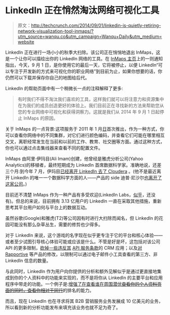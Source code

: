 # LinkedIn 正在悄然淘汰网络可视化工具

> 原文：<http://techcrunch.com/2014/09/01/linkedin-is-quietly-retiring-network-visualization-tool-inmaps/?utm_source=wanqu.co&utm_campaign=Wanqu+Daily&utm_medium=website>

LinkedIn 正在进行一场小小的秋季大扫除。该公司正在悄悄地退出 InMaps，这是一个让你可以描绘出你的 LinkedIn 网络的工具。在 [InMaps 主页](http://inmaps.linkedinlabs.com/)上的一则通知指出，今天，9 月 1 日，是你使用它的最后一天，它将被停止，以便 LinkedIn“可以专注于开发新的方式来可视化你的职业网络”到目前为止，如果你想要的话，你仍然可以下载并保存你自己的地图给后代。

LinkedIn 的帮助页面中有一个稍微长一点的注释解释了更多:

> 有时我们不得不淘汰我们喜欢的工具，这样我们就可以将注意力和资源集中在为我们的成员创造更好的体验上。我们目前正在寻找新的方法来帮助您从您的专业网络中可视化和获得洞察力。这就是我们从 2014 年 9 月 1 日起停止 InMaps 的原因。

关于 InMaps 的一点背景:这项服务于 2011 年 1 月[日](http://www.techmeme.com/110124/p51#a110124p51)首次推出，作为一种方式，你可以查看你网络中的不同集群，对它们进行颜色编码，并查看它们可能在哪里相互交叉，离职经常发生在当前和以前的工作、教育、社交圈等方面。通过这种方式，你也可以通过点击集线器来查看不同的配置文件。

InMaps 由阿里·伊玛目(Ali Imam)创建，他曾经是雅虎分析公司(Yahoo Analytics)的移植者，最终短期成为 LinkedIn 首席数据科学家。准确地说，还差三个月:到今年 7 月，伊玛目[已经离开 LinkedIn 去了 Cloudera](https://www.linkedin.com/in/aliimam) 。(他不是最近离开 LinkedIn 的唯一一个数据科学方面的人——产品的 side 迪普·尼沙尔[也离开了这家公司](https://www.linkedin.com/pulse/article/20140821203224-554288-next-chapter)。)

目前还不清楚 InMaps 作为一种产品有多受欢迎(LinkedIn Labs，[似乎](http://www.alexa.com/siteinfo/http%3A%2F%2Finmaps.linkedinlabs.com)，还没有)。但总的来说，目前拥有 3.13 亿用户的 LinkedIn 一直在采取其他措施，重新思考其平台用户如何与平台上的数据互动。

虽然谷歌(Google)和雅虎(T2)等公司因有时进行大扫除而闻名，但 LinkedIn 的花园可能没有那么杂草丛生，需要的修剪也少得多。

对于 LinkedIn 来说，这个游戏的名字现在似乎更专注于它的平台和核心体验——或者至少试图引导核心体验可能或应该是什么。不管是好是坏，这包括对该公司 API 的更多限制，[砍掉一些违反其](http://www.fullcontact.com/blog/linkedin-state-of-crm-2014/) [API 服务条款](https://developer.linkedin.com/documents/linkedin-apis-terms-use)的 CRM 应用；以及[对 Rapportive](https://beta.techcrunch.com/2014/06/17/linkedin-owned-email-widget-rapportive-is-about-to-get-less-useful/) 等产品的修改，以限制可以通过电子邮件小工具查看的第三方、非 LinkedIn 信息的数量。

与此同时，LinkedIn 作为用户向你提供的分析和额外见解似乎是通过更直接地集成到你的个人资料中的功能来实现的，而不是将你从 LinkedIn 的主要平台和应用程序中带走的功能。一个例子是:[增强了在查看谁在周围潜伏~~查看你的个人资料页面的同时，查看你相对于同行~~](https://beta.techcrunch.com/2014/05/21/linkedin-takes-another-page-from-klout-intros-how-you-rank-in-profile-views/)的排名的能力。

而且，现在 LinkedIn 也在寻求将其 B2B 营销服务业务发展成 10 亿美元的业务，所以看到新的分析功能发布来填充该业务也就不足为奇了。